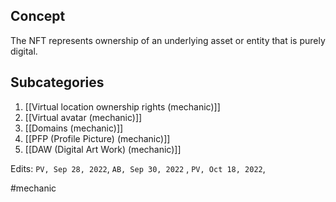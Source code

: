 ## Concept
The NFT represents ownership of an underlying asset or entity that is purely digital.

## Subcategories
1. [[Virtual location ownership rights (mechanic)]]
2. [[Virtual avatar (mechanic)]]
3. [[Domains (mechanic)]]
4. [[PFP (Profile Picture) (mechanic)]]
5. [[DAW (Digital Art Work) (mechanic)]]

Edits: `PV, Sep 28, 2022`, `AB, Sep 30, 2022` , `PV, Oct 18, 2022`,

#mechanic